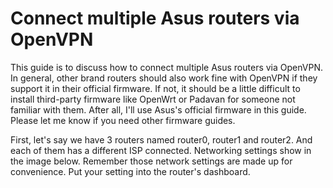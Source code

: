 # Connect multiple Asus routers via OpenVPN

This guide is to discuss how to connect multiple Asus routers via OpenVPN. In general, other brand routers should also work fine with OpenVPN if they support it in their official firmware. If not, it should be a little difficult to install third-party firmware like OpenWrt or Padavan for someone not familiar with them. After all, I'll use Asus's official firmware in this guide. Please let me know if you need other firmware guides.

First, let's say we have 3 routers named router0, router1 and router2. And each of them has a different ISP connected. Networking settings show in the image below. Remember those network settings are made up for convenience. Put your setting into the router's dashboard.